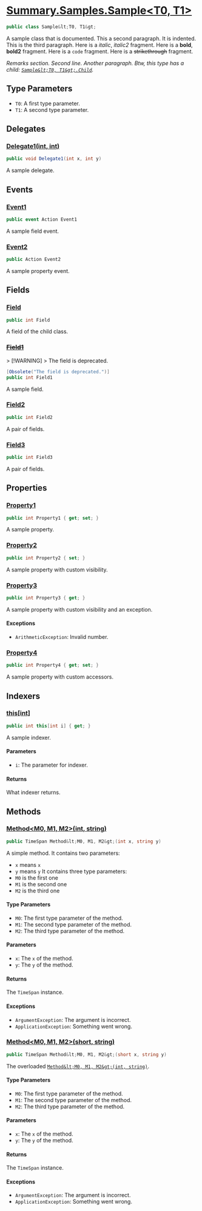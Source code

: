 # [Summary.Samples.Sample&lt;T0, T1&gt;](../src/Core/Samples/Sample.cs#L35)
```cs
public class Sample&lt;T0, T1&gt;
```

A sample class that is documented.
This a second paragraph.
It is indented.
This is the third paragraph.
Here is a _italic_, _italic2_ fragment.
Here is a **bold**, **bold2** fragment.
Here is a `code` fragment.
Here is a ~~strikethrough~~ fragment.

_Remarks section._
_Second line._
_Another paragraph._
_Btw, this type has a child: [`Sample&lt;T0, T1&gt;.Child`](./Summary.Samples.Sample{T0,T1}.Child.md)._

## Type Parameters
- `T0`: A first type parameter.
- `T1`: A second type parameter.

## Delegates
### [Delegate1(int, int)](../src/Core/Samples/Sample.cs#L53)
```cs
public void Delegate1(int x, int y)
```

A sample delegate.

## Events
### [Event1](../src/Core/Samples/Sample.cs#L101)
```cs
public event Action Event1
```

A sample field event.

### [Event2](../src/Core/Samples/Sample.cs#L106)
```cs
public Action Event2
```

A sample property event.

## Fields
### [Field](../src/Core/Samples/Sample.cs#L47)
```cs
public int Field
```

A field of the child class.

### [~~Field1~~](../src/Core/Samples/Sample.cs#L59)
&gt; [!WARNING]
&gt; The field is deprecated.

```cs
[Obsolete("The field is deprecated.")]
public int Field1
```

A sample field.

### [Field2](../src/Core/Samples/Sample.cs#L64)
```cs
public int Field2
```

A pair of fields.

### [Field3](../src/Core/Samples/Sample.cs#L64)
```cs
public int Field3
```

A pair of fields.

## Properties
### [Property1](../src/Core/Samples/Sample.cs#L69)
```cs
public int Property1 { get; set; }
```

A sample property.

### [Property2](../src/Core/Samples/Sample.cs#L74)
```cs
public int Property2 { set; }
```

A sample property with custom visibility.

### [Property3](../src/Core/Samples/Sample.cs#L80)
```cs
public int Property3 { get; }
```

A sample property with custom visibility and an exception.

#### Exceptions
- `ArithmeticException`: Invalid number.

### [Property4](../src/Core/Samples/Sample.cs#L85)
```cs
public int Property4 { get; set; }
```

A sample property with custom accessors.

## Indexers
### [this[int]](../src/Core/Samples/Sample.cs#L96)
```cs
public int this[int i] { get; }
```

A sample indexer.

#### Parameters
- `i`: The parameter for indexer.

#### Returns
What indexer returns.

## Methods
### [Method&lt;M0, M1, M2&gt;(int, string)](../src/Core/Samples/Sample.cs#L130)
```cs
public TimeSpan Method&lt;M0, M1, M2&gt;(int x, string y)
```

A simple method.
It contains two parameters:
- `x` means `x`
- `y` means `y`
It contains three type parameters:
- `M0` is the first one
- `M1` is the second one
- `M2` is the third one

#### Type Parameters
- `M0`: The first type parameter of the method.
- `M1`: The second type parameter of the method.
- `M2`: The third type parameter of the method.

#### Parameters
- `x`: The `x` of the method.
- `y`: The `y` of the method.

#### Returns
The `TimeSpan` instance.

#### Exceptions
- `ArgumentException`: The argument is incorrect.
- `ApplicationException`: Something went wrong.

### [Method&lt;M0, M1, M2&gt;(short, string)](../src/Core/Samples/Sample.cs#L137)
```cs
public TimeSpan Method&lt;M0, M1, M2&gt;(short x, string y)
```

The overloaded [`Method&lt;M0, M1, M2&gt;(int, string)`](./Summary.Samples.Sample{T0,T1}.md#methodm0-m1-m2int-string).

#### Type Parameters
- `M0`: The first type parameter of the method.
- `M1`: The second type parameter of the method.
- `M2`: The third type parameter of the method.

#### Parameters
- `x`: The `x` of the method.
- `y`: The `y` of the method.

#### Returns
The `TimeSpan` instance.

#### Exceptions
- `ArgumentException`: The argument is incorrect.
- `ApplicationException`: Something went wrong.

